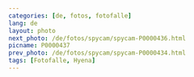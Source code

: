 ```yaml
---
categories: [de, fotos, fotofalle]
lang: de
layout: photo
next_photo: /de/fotos/spycam/spycam-P0000436.html
picname: P0000437
prev_photo: /de/fotos/spycam/spycam-P0000434.html
tags: [Fotofalle, Hyena]
---
```

